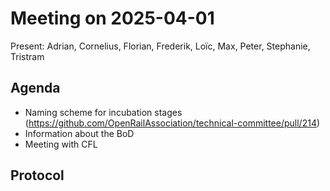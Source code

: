 # Meeting on 2025-04-01

Present: Adrian, Cornelius, Florian, Frederik, Loïc, Max, Peter, Stephanie, Tristram

## Agenda

* Naming scheme for incubation stages (https://github.com/OpenRailAssociation/technical-committee/pull/214)
* Information about the BoD
* Meeting with CFL

## Protocol
